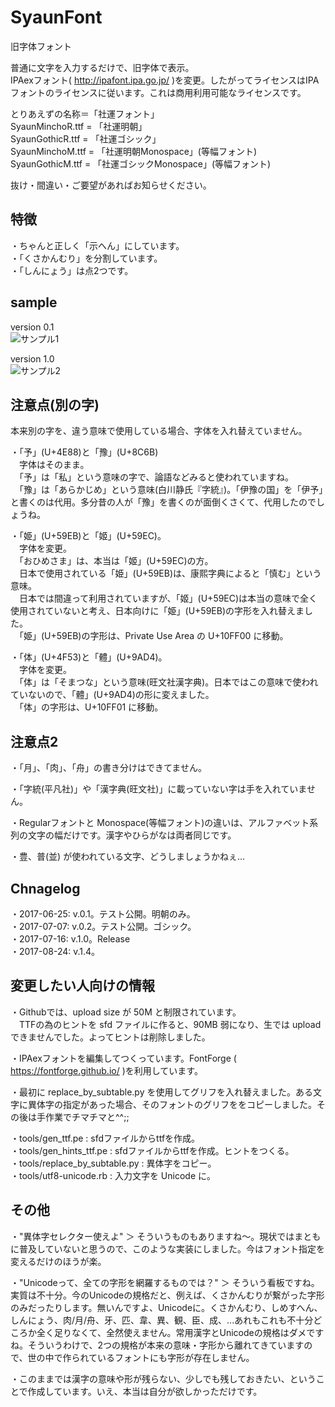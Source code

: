 # SyaunFont
旧字体フォント  


普通に文字を入力するだけで、旧字体で表示。  
IPAexフォント( http://ipafont.ipa.go.jp/ )を変更。したがってライセンスはIPAフォントのライセンスに従います。これは商用利用可能なライセンスです。  

とりあえずの名称＝「社運フォント」  
SyaunMinchoR.ttf = 「社運明朝」  
SyaunGothicR.ttf = 「社運ゴシック」  
SyaunMinchoM.ttf = 「社運明朝Monospace」(等幅フォント)  
SyaunGothicM.ttf = 「社運ゴシックMonospace」(等幅フォント)  

抜け・間違い・ご要望があればお知らせください。  


## 特徴
・ちゃんと正しく「示へん」にしています。  
・「くさかんむり」を分割しています。  
・「しんにょう」は点2つです。  


## sample
version 0.1  
![サンプル1](https://user-images.githubusercontent.com/10948894/27830649-5afdc900-6102-11e7-8d7f-9d4c3df4f060.png "サンプル1")  

version 1.0  
![サンプル2](https://user-images.githubusercontent.com/10948894/28441215-a432f3d6-6de4-11e7-8799-80132312b7ea.png "サンプル2")  


## 注意点(別の字)
本来別の字を、違う意味で使用している場合、字体を入れ替えていません。  

・「予」(U+4E88)と「豫」(U+8C6B)  
　字体はそのまま。  
　「予」は「私」という意味の字で、論語などみると使われていますね。  
　「豫」は「あらかじめ」という意味(白川静氏『字統』)。「伊豫の国」を「伊予」と書くのは代用。多分昔の人が「豫」を書くのが面倒くさくて、代用したのでしょうね。  

・「姫」(U+59EB)と「姬」(U+59EC)。  
　字体を変更。  
　「おひめさま」は、本当は「姬」(U+59EC)の方。  
　日本で使用されている「姫」(U+59EB)は、康熙字典によると「慎む」という意味。  
　日本では間違って利用されていますが、「姬」(U+59EC)は本当の意味で全く使用されていないと考え、日本向けに「姫」(U+59EB)の字形を入れ替えました。  
　「姫」(U+59EB)の字形は、Private Use Area の U+10FF00 に移動。  


・「体」(U+4F53)と「體」(U+9AD4)。  
　字体を変更。  
　「体」は「そまつな」という意味(旺文社漢字典)。日本ではこの意味で使われていないので、「體」(U+9AD4)の形に変えました。  
　「体」の字形は、U+10FF01 に移動。  



## 注意点2
・「月」、「肉」、「舟」の書き分けはできてません。  

・「字統(平凡社)」や「漢字典(旺文社)」に載っていない字は手を入れていません。  

・Regularフォントと Monospace(等幅フォント)の違いは、アルファベット系列の文字の幅だけです。漢字やひらがなは両者同じです。  

・豊、普(並) が使われている文字、どうしましょうかねぇ...  




## Chnagelog
・2017-06-25: v.0.1。テスト公開。明朝のみ。  
・2017-07-07: v.0.2。テスト公開。ゴシック。  
・2017-07-16: v.1.0。Release  
・2017-08-24: v.1.4。  



## 変更したい人向けの情報
・Githubでは、upload size が 50M と制限されています。  
　TTFの為のヒントを sfd ファイルに作ると、90MB 弱になり、生では upload できませんでした。よってヒントは削除しました。  

・IPAexフォントを編集してつくっています。FontForge ( https://fontforge.github.io/ )を利用しています。  

・最初に replace_by_subtable.py を使用してグリフを入れ替えました。ある文字に異体字の指定があった場合、そのフォントのグリフををコピーしました。その後は手作業でチマチマと^^;;  

・tools/gen_ttf.pe : sfdファイルからttfを作成。  
・tools/gen_hints_ttf.pe : sfdファイルからttfを作成。ヒントをつくる。  
・tools/replace_by_subtable.py : 異体字をコピー。  
・tools/utf8-unicode.rb : 入力文字を Unicode に。  



## その他
・"異体字セレクター使えよ" ＞ そういうものもありますね〜。現状ではまともに普及していないと思うので、このような実装にしました。今はフォント指定を変えるだけのほうが楽。  

・"Unicodeって、全ての字形を網羅するものでは？" ＞ そういう看板ですね。実質は不十分。今のUnicodeの規格だと、例えば、くさかんむりが繋がった字形のみだったりします。無いんですよ、Unicodeに。くさかんむり、しめすへん、しんにょう、肉/月/舟、牙、匹、韋、異、観、臣、成、...あれもこれも不十分どころか全く足りなくて、全然使えません。常用漢字とUnicodeの規格はダメですね。そういうわけで、2つの規格が本来の意味・字形から離れてきていますので、世の中で作られているフォントにも字形が存在しません。  

・このままでは漢字の意味や形が残らない、少しでも残しておきたい、ということで作成しています。いえ、本当は自分が欲しかっただけです。  


